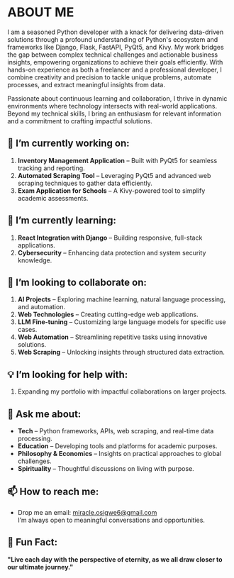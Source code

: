 # ABOUT ME

I am a seasoned Python developer with a knack for delivering data-driven solutions through a profound understanding of Python's ecosystem and frameworks like Django, Flask, FastAPI, PyQt5, and Kivy. My work bridges the gap between complex technical challenges and actionable business insights, empowering organizations to achieve their goals efficiently. With hands-on experience as both a freelancer and a professional developer, I combine creativity and precision to tackle unique problems, automate processes, and extract meaningful insights from data.

Passionate about continuous learning and collaboration, I thrive in dynamic environments where technology intersects with real-world applications. Beyond my technical skills, I bring an enthusiasm for relevant information and a commitment to crafting impactful solutions.

## 🔭 I’m currently working on:
1. **Inventory Management Application** – Built with PyQt5 for seamless tracking and reporting.
2. **Automated Scraping Tool** – Leveraging PyQt5 and advanced web scraping techniques to gather data efficiently.
3. **Exam Application for Schools** – A Kivy-powered tool to simplify academic assessments.

## 🌱 I’m currently learning:
1. **React Integration with Django** – Building responsive, full-stack applications.
2. **Cybersecurity** – Enhancing data protection and system security knowledge.

## 🤝 I’m looking to collaborate on:
1. **AI Projects** – Exploring machine learning, natural language processing, and automation.
2. **Web Technologies** – Creating cutting-edge web applications.
3. **LLM Fine-tuning** – Customizing large language models for specific use cases.
4. **Web Automation** – Streamlining repetitive tasks using innovative solutions.
5. **Web Scraping** – Unlocking insights through structured data extraction.

## 💡 I’m looking for help with:
1. Expanding my portfolio with impactful collaborations on larger projects.

## 🧠 Ask me about:
- **Tech** – Python frameworks, APIs, web scraping, and real-time data processing.
- **Education** – Developing tools and platforms for academic purposes.
- **Philosophy & Economics** – Insights on practical approaches to global challenges.
- **Spirituality** – Thoughtful discussions on living with purpose.

## 📫 How to reach me:
- Drop me an email: [miracle.osigwe6@gmail.com](mailto:miracle.osigwe6@gmail.com)  
  I’m always open to meaningful conversations and opportunities.

## 🎉 Fun Fact:
**"Live each day with the perspective of eternity, as we all draw closer to our ultimate journey."**
